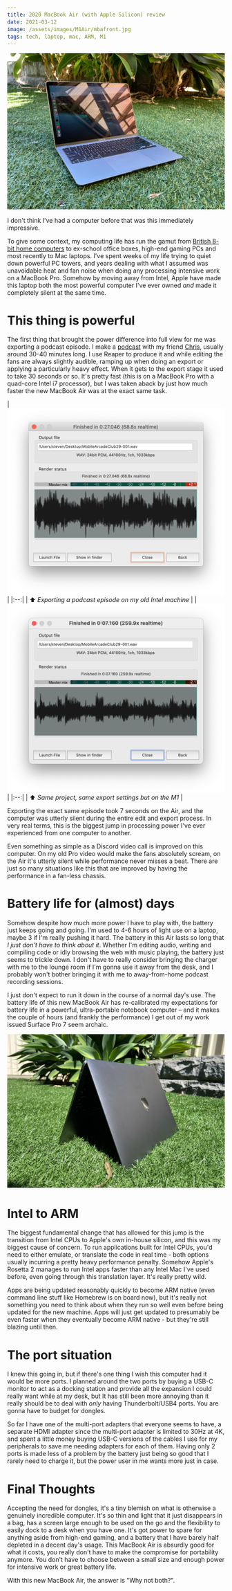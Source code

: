 ```yaml
---
title: 2020 MacBook Air (with Apple Silicon) review
date: 2021-03-12
image: /assets/images/M1Air/mbafront.jpg
tags: tech, laptop, mac, ARM, M1
---
```


![MacBook Air in some grass](/assets/images/M1Air/mbafront.jpg)

I don't think I've had a computer before that was this immediately impressive.
<!--more-->
To give some context, my computing life has run the gamut from [British 8-bit home computers](http://www.computinghistory.org.uk/det/2666/Amstrad-CPC-6128/) to ex-school office boxes, high-end gaming PCs and most recently to Mac laptops. I've spent weeks of my life trying to quiet down powerful PC towers, and years dealing with what I assumed was unavoidable heat and fan noise when doing any processing intensive work on a MacBook Pro. Somehow by moving away from Intel, Apple have made this laptop both the most powerful computer I've ever owned *and* made it completely silent at the same time.


# This thing is powerful

The first thing that brought the power difference into full view for me was exporting a podcast episode. I make a [podcast](https://podcasts.apple.com/au/podcast/mobile-arcade-club-an-apple-arcade-show/id1481744430) with my friend [Chris](https://www.twitter.com/BibbyBhoy), usually around 30-40 minutes long. I use Reaper to produce it and while editing the fans are always slightly audible, ramping up when doing an export or applying a particularly heavy effect. When it gets to the export stage it used to take 30 seconds or so. It's pretty fast (this is on a MacBook Pro with a quad-core Intel i7 processor), but I was taken aback by just how much faster the new MacBook Air was at the exact same task.


| ![Podcast export on Intel](/assets/images/M1Air/IntelExport.png)
 | 
|:--:| 
| ⬆️ *Exporting a podcast episode on my old Intel machine* |
| ![Podcast export on M1](/assets/images/M1Air/M1Export.png)
 | 
|:--:| 
| ⬆️ *Same project, same export settings but on the M1* 
 |


Exporting the exact same episode took 7 seconds on the Air, and the computer was utterly silent during the entire edit and export process.
In very real terms, this is the biggest jump in processing power I've ever experienced from one computer to another.

Even something as simple as a Discord video call is improved on this computer. On my old Pro video would make the fans absolutely scream, on the Air it's utterly silent while performance never misses a beat. There are just so many situations like this that are improved by having the performance in a fan-less chassis.

# Battery life for (almost) days

Somehow despite how much more power I have to play with, the battery just keeps going and going. I'm used to 4-6 hours of light use on a laptop, maybe 3 if I'm really pushing it hard. The battery in this Air lasts so long that *I just don't have to think about it*. Whether I'm editing audio, writing and compiling code or idly browsing the web with music playing, the battery just seems to trickle down. I don't have to really consider bringing the charger with me to the lounge room if I'm gonna use it away from the desk, and I probably won't bother bringing it with me to away-from-home podcast recording sessions. 

I just don't expect to run it down in the course of a normal day's use. The battery life of this new MacBook Air has re-calibrated my expectations for battery life in a powerful, ultra-portable notebook computer – and it makes the couple of hours (and frankly the performance) I get out of my work issued Surface Pro 7 seem archaic.

![MacBook Air in tent formation on some grass](/assets/images/M1Air/mbatop.jpg)

# Intel to ARM

The biggest fundamental change that has allowed for this jump is the transition from Intel CPUs to Apple's own in-house silicon, and this was my biggest cause of concern. To run applications built for Intel CPUs, you'd need to either emulate, or translate the code in real time - both options usually incurring a pretty heavy performance penalty. Somehow Apple's Rosetta 2 manages to run Intel apps faster than any Intel Mac I've used before, even going through this translation layer. It's really pretty wild. 

Apps are being updated reasonably quickly to become ARM native (even command line stuff like Homebrew is on board now), but it's really not something you need to think about when they run so well even before being updated for the new machine. Apps will just get updated to presumably be even faster when they eventually become ARM native - but they're still blazing until then.

# The port situation

I knew this going in, but if there's one thing I wish this computer had it would be more ports. I planned around the two ports by buying a USB-C monitor to act as a docking station and provide all the expansion I could really want while at my desk, but It has still been more annoying than it really should be to deal with *only* having Thunderbolt/USB4 ports. You are gonna have to budget for dongles. 

So far I have one of the multi-port adapters that everyone seems to have, a separate HDMI adapter since the multi-port adapter is limited to 30Hz at 4K, and spent a little money buying USB-C versions of the cables I use for my peripherals to save me needing adapters for each of them. Having only 2 ports is made less of a problem by the battery just being so good that I rarely need to charge it, but the power user in me wants more just in case.

# Final Thoughts

Accepting the need for dongles, it's a tiny blemish on what is otherwise a genuinely incredible computer. It's so thin and light that it just disappears in a bag, has a screen large enough to be used on the go and the flexibility to easily dock to a desk when you have one. It's got power to spare for anything aside from high-end gaming, and a battery that I have barely half depleted in a decent day's usage. This MacBook Air is absurdly good for what it costs, you really don't have to make the compromise for portability anymore. You don't have to choose between a small size and enough power for intensive work or great battery life. 

With this new MacBook Air, the answer is "Why not both?".